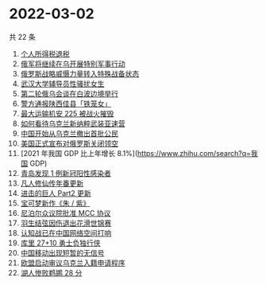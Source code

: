 # 2022-03-02

共 22 条

<!-- BEGIN ZHIHUSEARCH -->
<!-- 最后更新时间 Wed Mar 02 2022 11:12:51 GMT+0800 (China Standard Time) -->
1. [个人所得税退税](https://www.zhihu.com/search?q=个人所得税)
1. [俄军将继续在乌开展特别军事行动](https://www.zhihu.com/search?q=俄罗斯乌克兰)
1. [俄罗斯战略威慑力量转入特殊战备状态](https://www.zhihu.com/search?q=俄罗斯乌克兰)
1. [武汉大学辅导员性骚扰女生](https://www.zhihu.com/search?q=武汉大学辅导员)
1. [第二轮俄乌会谈在白波边境举行](https://www.zhihu.com/search?q=俄乌谈判)
1. [警方通报陕西佳县「铁笼女」](https://www.zhihu.com/search?q=铁笼女)
1. [最大运输机安 225 被战火摧毁](https://www.zhihu.com/search?q=安225)
1. [如何看待乌克兰新纳粹武装亚速营](https://www.zhihu.com/search?q=亚速营)
1. [中国开始从乌克兰撤出首批公民](https://www.zhihu.com/search?q=撤侨)
1. [美国正式宣布对俄罗斯关闭领空](https://www.zhihu.com/search?q=美国对俄罗斯关闭领空)
1. [2021 年我国 GDP 比上年增长 8.1%](https://www.zhihu.com/search?q=我国 GDP)
1. [青岛发现 1 例新冠阳性感染者](https://www.zhihu.com/search?q=青岛疫情)
1. [凡人修仙传年番更新](https://www.zhihu.com/search?q=凡人修仙传)
1. [进击的巨人 Part2 更新](https://www.zhihu.com/search?q=进击的巨人)
1. [宝可梦新作《朱 / 紫》](https://www.zhihu.com/search?q=宝可梦)
1. [尼泊尔众议院批准 MCC 协议](https://www.zhihu.com/search?q=尼泊尔)
1. [羽生结弦因伤退出花滑世锦赛](https://www.zhihu.com/search?q=羽生结弦)
1. [认知战已在中国网络空间打响](https://www.zhihu.com/search?q=认知战)
1. [库里 27+10 勇士负独行侠](https://www.zhihu.com/search?q=勇士)
1. [中国移动出现短暂的无信号](https://www.zhihu.com/search?q=中国移动没信号)
1. [欧盟启动审议乌克兰入籍申请程序](https://www.zhihu.com/search?q=乌克兰欧盟)
1. [湖人惨败鹈鹕 28 分](https://www.zhihu.com/search?q=湖人)
<!-- END ZHIHUSEARCH -->
